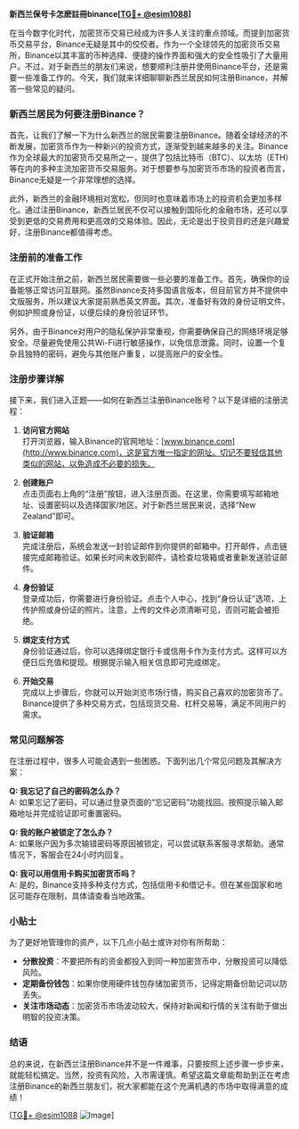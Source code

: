 **新西兰保号卡怎麽註冊binance[[TG💪+ @esim1088](https://t.me/s/esim1088)]**

在当今数字化时代，加密货币交易已经成为许多人关注的重点领域。而提到加密货币交易平台，Binance无疑是其中的佼佼者。作为一个全球领先的加密货币交易所，Binance以其丰富的币种选择、便捷的操作界面和强大的安全性吸引了大量用户。不过，对于新西兰的朋友们来说，想要顺利注册并使用Binance平台，还是需要一些准备工作的。今天，我们就来详细聊聊新西兰居民如何注册Binance，并解答一些常见的疑问。

### 新西兰居民为何要注册Binance？

首先，让我们了解一下为什么新西兰的居民需要注册Binance。随着全球经济的不断发展，加密货币作为一种新兴的投资方式，逐渐受到越来越多的关注。Binance作为全球最大的加密货币交易所之一，提供了包括比特币（BTC）、以太坊（ETH）等在内的多种主流加密货币交易服务。对于想要参与加密货币市场的投资者而言，Binance无疑是一个非常理想的选择。

此外，新西兰的金融环境相对宽松，但同时也意味着市场上的投资机会更加多样化。通过注册Binance，新西兰居民不仅可以接触到国际化的金融市场，还可以享受到更低的交易费用和更高效的交易体验。因此，无论是出于投资目的还是兴趣爱好，注册Binance都值得考虑。

### 注册前的准备工作

在正式开始注册之前，新西兰居民需要做一些必要的准备工作。首先，确保你的设备能够正常访问互联网。虽然Binance支持多国语言版本，但目前官方并不提供中文版服务，所以建议大家提前熟悉英文界面。其次，准备好有效的身份证明文件，例如护照或身份证，以便后续的身份验证环节。

另外，由于Binance对用户的隐私保护非常重视，你需要确保自己的网络环境足够安全。尽量避免使用公共Wi-Fi进行敏感操作，以免信息泄露。同时，设置一个复杂且独特的密码，避免与其他账户重复，以提高账户的安全性。

### 注册步骤详解

接下来，我们进入正题——如何在新西兰注册Binance账号？以下是详细的注册流程：

1. **访问官方网站**  
   打开浏览器，输入Binance的官网地址：[www.binance.com](http://www.binance.com)，这是官方唯一指定的网址。切记不要轻信其他类似的网站，以免造成不必要的损失。

2. **创建账户**  
   点击页面右上角的“注册”按钮，进入注册页面。在这里，你需要填写邮箱地址、设置密码以及选择国家/地区。对于新西兰居民来说，选择“New Zealand”即可。

3. **验证邮箱**  
   完成注册后，系统会发送一封验证邮件到你提供的邮箱中。打开邮件，点击链接完成邮箱验证。如果长时间未收到邮件，请检查垃圾箱或者重新发送验证邮件。

4. **身份验证**  
   登录成功后，你需要进行身份验证。点击个人中心，找到“身份认证”选项，上传护照或身份证的照片。注意，上传的文件必须清晰可见，否则可能会被拒绝。

5. **绑定支付方式**  
   身份验证通过后，你可以选择绑定银行卡或信用卡作为支付方式。这样可以方便日后充值和提现。根据提示输入相关信息即可完成绑定。

6. **开始交易**  
   完成以上步骤后，你就可以开始浏览市场行情，购买自己喜欢的加密货币了。Binance提供了多种交易方式，包括现货交易、杠杆交易等，满足不同用户的需求。

### 常见问题解答

在注册过程中，很多人可能会遇到一些困惑。下面列出几个常见问题及其解决方案：

**Q: 我忘记了自己的密码怎么办？**  
A: 如果忘记了密码，可以通过登录页面的“忘记密码”功能找回。按照提示输入邮箱地址并完成验证即可重置密码。

**Q: 我的账户被锁定了怎么办？**  
A: 如果账户因为多次输错密码等原因被锁定，可以尝试联系客服寻求帮助。通常情况下，客服会在24小时内回复。

**Q: 我可以用信用卡购买加密货币吗？**  
A: 是的，Binance支持多种支付方式，包括信用卡和借记卡。但在某些国家和地区可能存在限制，具体请查看当地政策。

### 小贴士

为了更好地管理你的资产，以下几点小贴士或许对你有所帮助：

- **分散投资**：不要把所有的资金都投入到同一种加密货币中，分散投资可以降低风险。
- **定期备份钱包**：如果你使用硬件钱包存储加密货币，记得定期备份助记词以防丢失。
- **关注市场动态**：加密货币市场波动较大，保持对新闻和行情的关注有助于做出明智的投资决策。

### 结语

总的来说，在新西兰注册Binance并不是一件难事，只要按照上述步骤一步步来，就能轻松搞定。当然，投资有风险，入市需谨慎。希望这篇文章能帮助到正在考虑注册Binance的新西兰朋友们，祝大家都能在这个充满机遇的市场中取得满意的成绩！

[[TG💪+ @esim1088](https://t.me/s/esim1088) ![Image](https://i.postimg.cc/4NQfJmqS/Snipaste-2025-05-13-00-14-12.png)]